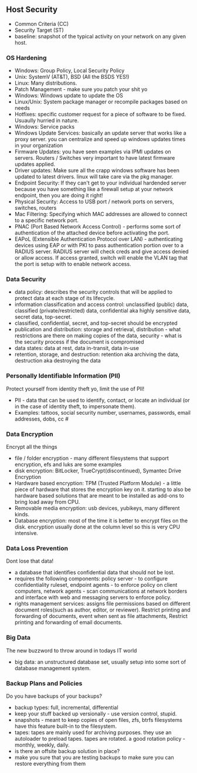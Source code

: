 ## Host Security
- Common Criteria (CC)
- Security Target (ST)
- baseline: snapshot of the typical activity on your network on any given host.

### OS Hardening 
- Windows: Group Policy, Local Security Policy
- Unix: SystemV (AT&T), BSD (All the BSDS YES!) 
- Linux: Many distributions. 
- Patch Management - make sure you patch your shit yo
- Windows: Windows update to update the OS
- Linux/Unix: System package manager or recompile packages based on needs
- Hotfixes: specific customer request for a piece of software to be fixed.
  Usuaully hurried in nature. 
- Windows: Service packs 
- Windows Update Services: basically an update server that works like a proxy
  server. you can centralize and speed up windows updates times in your organization
- Firmware Updates: you have seen examples via IPMI updates on servers. Routers
  / Switches very important to have latest firmware updates applied. 
- Driver updates: Make sure all the crapp windows software has been updated to
  latest drivers. linux will take care via the pkg manager.
- Endpoint Security: If they can't get to your individual hardended server
  because you have something like a firewall setup at your network endpoint,
  then you are doing it right! 
- Physical Security: Access to USB port / network ports on servers, switches, routers 
- Mac Filtering: Specifying which MAC addresses are allowed to connect to a
  specific network port. 
- PNAC (Port Based Network Access Control) - performs some sort of
  authentication of the attached device before activating the port. 
- EAPoL (Extensible Authentication Protocol over LAN) - authenticating devices
  using EAP or with PKI to pass authentication portion over to a RADIUS server.
  RADIUS server will check creds and give access denied or allow access. If
  access granted, switch will enable the VLAN tag that the port is setup with
  to enable network access. 

### Data Security
- data policy: describes the security controls that will be applied to protect
  data at each stage of its lifecycle. 
- information classification and access control: unclassified (public) data,
  classified (private/restricted) data, confidential aka highly sensitive data,
  secret data, top-secret. 
- classified, confidential, secret, and top-secret should be encrypted
- publication and distribution: storage and retrieval, distribution - what
  restrictions are there on making copies of the data, security - what is the
  security process if the document is compromised 
- data states: data at rest, data in-transit, data in-use 
- retention, storage, and destruction: retention aka archiving the data,
  destruction aka destroying the data

### Personally Identifiable Information (PII)
Protect yourself from identity theft yo, limit the use of PII! 
- PII - data that can be used to identify, contact, or locate an individual (or
  in the case of identity theft, to impersonate them).
- Examples: tattoos, social security number, usernames, passwords, email
  addresses, dobs, cc #

### Data Encryption
Encrypt all the things
- file / folder encryption - many different filesystems that support
  encryption, efs and luks are some examples
- disk encryption: BitLocker, TrueCrypt(discontinued), Symantec Drive
  Encryption
- Hardware based encryption: TPM (Trusted Platform Module) - a little piece of
  hardware that stores the encryption key on it. starting to also be hardware
  based solutions that are meant to be installed as add-ons to bring load away
  from CPU. 
- Removable media encryption: usb devices, yubikeys, many different kinds. 
- Database encryption: most of the time it is better to encrypt files on the
  disk. encryption usually done at the column level so this is very CPU
  intensive. 

### Data Loss Prevention
Dont lose that data!
- a database that identifies confidential data that should not be lost. 
- requires the following components: policy server - to configure
  confidentiality ruleset, endpoint agents - to enforce policy on client
  computers, network
  agents - scan communications at network borders and interface with web and
  messaging servers to enforce policy.
- rights management services: assigns file permissions based on different
  document roles(such as author, editor, or reviewer). Restrict printing and
  forwarding of documents, event when sent as file attachments, Restrict
  printing and forwarding of email documents. 

### Big Data
The new buzzword to throw around in todays IT world
- big data: an unstructured database set, usually setup into some sort of
  database management system.

### Backup Plans and Policies
Do you have backups of your backups? 
- backup types: full, incremental, differential 
- keep your stuff backed up versionally - use version control, stupid. 
- snapshots - meant to keep copies of open files, zfs, btrfs filesystems have
  this feature built-in to the filesystem. 
- tapes: tapes are mainly used for archiving purposes. they use an autoloader
  to preload tapes. tapes are rotated. a good rotation policy - monthly,
  weekly, daily. 
- is there an offsite backup solution in place? 
- make you sure that you are testing backups to make sure you can restore
  everything from them 
 

